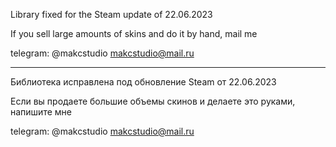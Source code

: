 Library fixed for the Steam update of 22.06.2023

If you sell large amounts of skins and do it by hand, mail me 

telegram: @makcstudio
makcstudio@mail.ru

---------------------

Библиотека исправлена под обновление Steam от 22.06.2023

Если вы продаете большие объемы скинов и делаете это руками, напишите мне 

telegram: @makcstudio
makcstudio@mail.ru
